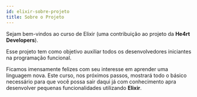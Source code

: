 ```yaml
---
id: elixir-sobre-projeto
title: Sobre o Projeto
---
```


Sejam bem-vindos ao curso de Elixir (uma contribuição ao projeto da **He4rt Developers**).

Esse projeto tem como objetivo auxiliar todos os desenvolvedores iniciantes na programação funcional.

Ficamos imensamente felizes com seu interesse em aprender uma linguagem nova. Este curso, nos próximos passos, mostrará todo o básico necessário para que você possa sair daqui já com conhecimento apra desenvolver pequenas funcionalidades utilizando **Elixir**.
